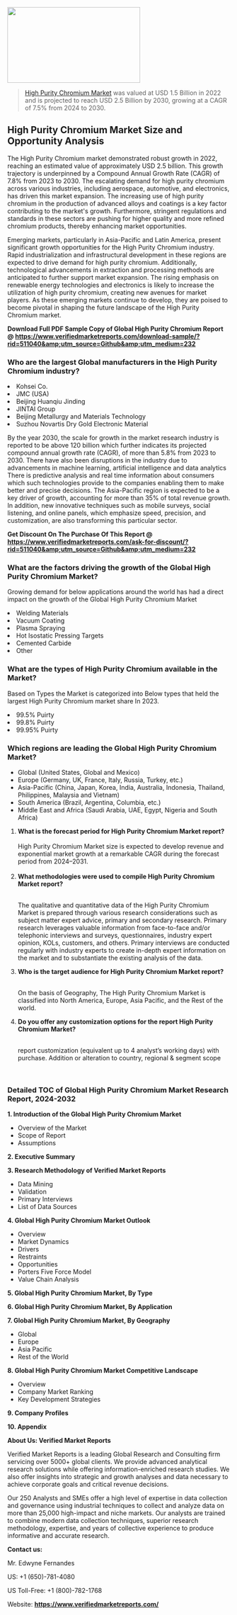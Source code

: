 <img src="https://ffe5etoiles.com/wp-content/uploads/2024/12/MST1-300x171.png" alt="" width="300" height="171" class="alignnone size-medium wp-image-20088" /><blockquote><p><p><a href="https://www.verifiedmarketreports.com/download-sample/?rid=511040&utm_source=Github&utm_medium=232" target="_blank">High Purity Chromium Market</a> was valued at USD 1.5 Billion in 2022 and is projected to reach USD 2.5 Billion by 2030, growing at a CAGR of 7.5% from 2024 to 2030.</p></blockquote><p><h2>High Purity Chromium Market Size and Opportunity Analysis</h2><p>The High Purity Chromium market demonstrated robust growth in 2022, reaching an estimated value of approximately USD 2.5 billion. This growth trajectory is underpinned by a Compound Annual Growth Rate (CAGR) of 7.8% from 2023 to 2030. The escalating demand for high purity chromium across various industries, including aerospace, automotive, and electronics, has driven this market expansion. The increasing use of high purity chromium in the production of advanced alloys and coatings is a key factor contributing to the market's growth. Furthermore, stringent regulations and standards in these sectors are pushing for higher quality and more refined chromium products, thereby enhancing market opportunities.</p><p>Emerging markets, particularly in Asia-Pacific and Latin America, present significant growth opportunities for the High Purity Chromium industry. Rapid industrialization and infrastructural development in these regions are expected to drive demand for high purity chromium. Additionally, technological advancements in extraction and processing methods are anticipated to further support market expansion. The rising emphasis on renewable energy technologies and electronics is likely to increase the utilization of high purity chromium, creating new avenues for market players. As these emerging markets continue to develop, they are poised to become pivotal in shaping the future landscape of the High Purity Chromium market.</p></p><p class=""><strong>Download Full PDF Sample Copy of Global High Purity Chromium Report @ <a href="https://www.verifiedmarketreports.com/download-sample/?rid=511040&amp;utm_source=Github&amp;utm_medium=232" target="_blank">https://www.verifiedmarketreports.com/download-sample/?rid=511040&amp;utm_source=Github&amp;utm_medium=232</a></strong></p><h3 id="" class="">Who are the largest Global manufacturers in the High Purity Chromium industry?</h3><p><li>Kohsei Co.</li><li> JMC (USA)</li><li> Beijing Huanqiu Jinding</li><li> JINTAI Group</li><li> Beijing Metallurgy and Materials Technology</li><li> Suzhou Novartis Dry Gold Electronic Material</li></p><div class=""><div class="" dir="" data-message-author-role="" data-message-id="" data-message-model-slug=""><div class=""><div class=""><div class=""><div class="" dir="" data-message-author-role="" data-message-id="" data-message-model-slug=""><div class=""><div class=""><p>By the year 2030, the scale for growth in the market research industry is reported to be above 120 billion which further indicates its projected compound annual growth rate (CAGR), of more than 5.8% from 2023 to 2030. There have also been disruptions in the industry due to advancements in machine learning, artificial intelligence and data analytics There is predictive analysis and real time information about consumers which such technologies provide to the companies enabling them to make better and precise decisions. The Asia-Pacific region is expected to be a key driver of growth, accounting for more than 35% of total revenue growth. In addition, new innovative techniques such as mobile surveys, social listening, and online panels, which emphasize speed, precision, and customization, are also transforming this particular sector.</p><p><strong>Get Discount On The Purchase Of This Report @&nbsp; <a href="https://www.verifiedmarketreports.com/ask-for-discount/?rid=511040&amp;utm_source=Github&amp;utm_medium=232" target="_blank">https://www.verifiedmarketreports.com/ask-for-discount/?rid=511040&amp;utm_source=Github&amp;utm_medium=232</a></strong></p></div></div></div></div></div></div></div></div><h3 id="" class="">What are the factors driving the growth of the Global High Purity Chromium Market?</h3><p id="" class="">Growing demand for below applications around the world has had a direct impact on the growth of the Global High Purity Chromium Market</p><p id="" class=""><li>Welding Materials</li><li> Vacuum Coating</li><li> Plasma Spraying</li><li> Hot Isostatic Pressing Targets</li><li> Cemented Carbide</li><li> Other</li></p><h3 id="" class="">What are the types of High Purity Chromium available in the Market?</h3><p id="" class="">Based on Types the Market is categorized into Below types that held the largest High Purity Chromium market share In 2023.</p><p id="" class=""><li>99.5% Puirty</li><li> 99.8% Puirty</li><li> 99.95% Puirty</li></p><h3 id="" class="">Which regions are leading the Global High Purity Chromium Market?</h3><ul><li>Global (United States, Global and Mexico)</li><li>Europe (Germany, UK, France, Italy, Russia, Turkey, etc.)</li><li>Asia-Pacific (China, Japan, Korea, India, Australia, Indonesia, Thailand, Philippines, Malaysia and Vietnam)</li><li>South America (Brazil, Argentina, Columbia, etc.)</li><li>Middle East and Africa (Saudi Arabia, UAE, Egypt, Nigeria and South Africa)</li></ul><p><ol><li><strong>What is the forecast period for High Purity Chromium Market report?<br /></strong><br /><span data-sheets-root="1" data-sheets-value="{&quot;1&quot;:2,&quot;2&quot;:&quot;XXXX size is expected to develop revenue and exponential market growth at a remarkable CAGR during the forecast period from 2024&ndash;2030.&quot;}" data-sheets-userformat="{&quot;2&quot;:12674,&quot;4&quot;:{&quot;1&quot;:2,&quot;2&quot;:16776960},&quot;10&quot;:2,&quot;11&quot;:0,&quot;15&quot;:&quot;Arial&quot;,&quot;16&quot;:12}">High Purity Chromium Market size is expected to develop revenue and exponential market growth at a remarkable CAGR during the forecast period from 2024&ndash;2031.</span><br /><br /></li><li><strong>What methodologies were used to compile High Purity Chromium Market report?<br /><br /></strong><p>The qualitative and quantitative data of the&nbsp;High Purity Chromium Market is prepared through various research considerations such as subject matter expert advice, primary and secondary research. Primary research leverages valuable information from face-to-face and/or telephonic interviews and surveys, questionnaires, industry expert opinion, KOLs, customers, and others. Primary interviews are conducted regularly with industry experts to create in-depth expert information on the market and to substantiate the existing analysis of the data.&nbsp;</p></li><li><strong>Who is the target audience for High Purity Chromium Market report?<br /><br /></strong><p>On the basis of Geography, The&nbsp;High Purity Chromium Market is classified into North America, Europe, Asia Pacific, and the Rest of the world.</p></li><li><strong>Do you offer any customization options for the report High Purity Chromium Market?<br /><br /></strong><p>report customization (equivalent up to 4 analyst&rsquo;s working days) with purchase. Addition or alteration to country, regional &amp; segment scope</p><p>&nbsp;</p></li></ol></p><h3 id="" class="">Detailed TOC of Global High Purity Chromium Market Research Report, 2024-2032</h3><p id="" class=""><strong>1. Introduction of the Global High Purity Chromium Market</strong></p><ul><li>Overview of the Market</li><li>Scope of Report</li><li>Assumptions</li></ul><p id="" class=""><strong>2. Executive Summary</strong></p><p id="" class=""><strong>3. Research Methodology of&nbsp;Verified Market Reports</strong></p><ul><li>Data Mining</li><li>Validation</li><li>Primary Interviews</li><li>List of Data Sources</li></ul><p id="" class=""><strong>4. Global High Purity Chromium Market Outlook</strong></p><ul><li>Overview</li><li>Market Dynamics</li><li>Drivers</li><li>Restraints</li><li>Opportunities</li><li>Porters Five Force Model</li><li>Value Chain Analysis</li></ul><p id="" class=""><strong>5. Global High Purity Chromium Market, By&nbsp;Type</strong></p><p id="" class=""><strong>6. Global High Purity Chromium Market, By Application</strong></p><p id="" class=""><strong>7. Global High Purity Chromium Market, By Geography</strong></p><ul><li>Global</li><li>Europe</li><li>Asia Pacific</li><li>Rest of the World</li></ul><p id="" class=""><strong>8. Global High Purity Chromium Market Competitive Landscape</strong></p><ul><li>Overview</li><li>Company Market Ranking</li><li>Key Development Strategies</li></ul><p id="" class=""><strong>9. Company Profiles</strong></p><p id="" class=""><strong>10. Appendix</strong></p><p id="" class=""><strong>About Us: Verified Market Reports</strong></p><p id="" class="">Verified Market Reports is a leading Global Research and Consulting firm servicing over 5000+ global clients. We provide advanced analytical research solutions while offering information-enriched research studies. We also offer insights into strategic and growth analyses and data necessary to achieve corporate goals and critical revenue decisions.</p><p id="" class="">Our 250 Analysts and SMEs offer a high level of expertise in data collection and governance using industrial techniques to collect and analyze data on more than 25,000 high-impact and niche markets. Our analysts are trained to combine modern data collection techniques, superior research methodology, expertise, and years of collective experience to produce informative and accurate research.</p><p id="" class=""><strong>Contact us:</strong></p><p id="" class="">Mr. Edwyne Fernandes</p><p id="" class="">US: +1 (650)-781-4080</p><p id="" class="">US Toll-Free: +1 (800)-782-1768</p><p id="" class="">Website: <a target="" data-test-app-aware-link=""><strong>https://www.verifiedmarketreports.com/</strong></a></p>
